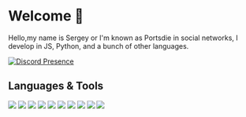 # Welcome 👋
Hello,my name is Sergey or I'm known as Portsdie in social networks, I develop in JS, Python, and a bunch of other languages.

[![Discord Presence](https://lanyard.cnrad.dev/api/967308327367364648)](https://discord.com/users/967308327367364648)

## Languages & Tools
<img src="[https://cdn-icons-png.flaticon.com/128/919/919828.png](https://cdn-icons-png.flaticon.com/128/919/919854.png)"/> <img src="https://cdn-icons-png.flaticon.com/128/919/919828.png"/> <img src="https://img.icons8.com/color/48/python.png"/> <img src="https://img.icons8.com/ios/48/flask.png"/> <img src="https://img.icons8.com/fluency/48/node-js.png"/> <img src="https://img.icons8.com/dusk/48/php-logo.png"/> <img src="https://img.icons8.com/color/48/html-5.png"/> <img src="https://img.icons8.com/color/48/css3.png"/> <img src="https://img.icons8.com/color/48/vk-circled--v2.png"/> <img src="https://cdn-icons-png.flaticon.com/128/45/45082.png"/>

